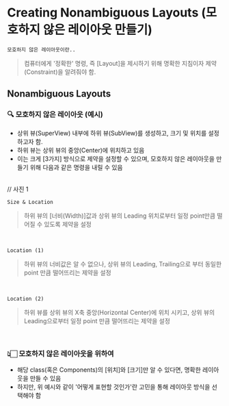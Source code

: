 # Creating Nonambiguous Layouts (모호하지 않은 레이아웃 만들기)
`모호하지 않은 레이아웃이란..`
> 컴퓨터에게 '정확한' 명령, 즉 [Layout]을 제시하기 위해 명확한 지침이자 제약(Constraint)을 알려줘야 함.  

## Nonambiguous Layouts

### 🔍 모호하지 않은 레이아웃 (예시)
- 상위 뷰(SuperView) 내부에 하위 뷰(SubView)를 생성하고, 크기 및 위치를 설정하고자 함.
- 하위 뷰는 상위 뷰의 중앙(Center)에 위치하고 있음
- 이는 크게 [3가지] 방식으로 제약을 설정할 수 있으며, 모호하지 않은 레이아웃을 만들기 위해 다음과 같은 명령을 내릴 수 있음

<br>
// 사진 1
<br>

`Size & Location`
> 하위 뷰의 [너비(Width)]값과 상위 뷰의 Leading 위치로부터 일정 point만큼 떨어질 수 있도록 제약을 설정 

<br> 

`Location (1)`
> 하위 뷰의 너비값은 알 수 없으나, 상위 뷰의 Leading, Trailing으로 부터 동일한 point 만큼 떨어뜨리는 제약을 설정

<br>

`Location (2)`
> 하위 뷰를 상위 뷰의 X축 중앙(Horizontal Center)에 위치 시키고, 상위 뷰의 Leading으로부터 일정 point 만큼 떨어뜨리는 제약을 설정

<br>

### 👆🏻 모호하지 않은 레이아웃을 위하여
- 해당 class(혹은 Components)의 [위치]와 [크기]만 알 수 있다면, 명확한 레이아웃을 만들 수 있음
- 하지만, 위 예시와 같이 '어떻게 표현할 것인가'란 고민을 통해 레이아웃 방식을 선택해야 함

